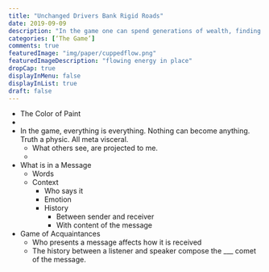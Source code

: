 ```yaml
---
title: "Unchanged Drivers Bank Rigid Roads"
date: 2019-09-09
description: "In the game one can spend generations of wealth, finding where there started just the other day."
categories: [‘The Game’]
comments: true
featuredImage: "img/paper/cuppedflow.png"
featuredImageDescription: "flowing energy in place"
dropCap: true
displayInMenu: false
displayInList: true
draft: false
---
```


- The Color of Paint
-
- In the game, everything is everything. Nothing can become anything. Truth a physic. All meta visceral.
	- What others see, are projected to me.
	-
- What is in a Message
	- Words
	- Context
		- Who says it
		- Emotion
		- History
			- Between sender and receiver
			- With content of the message
- Game of Acquaintances
	- Who presents a message affects how it is received
	- The history between a listener and speaker compose the ___ comet of the message.
